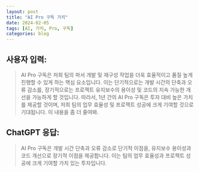 ```yaml
---
layout: post
title: "AI Pro 구독 가치"
date: 2024-02-05
tags: [AI, 가치, Pro, 구독]
categories: blog
---
```


## 사용자 입력:
> AI Pro 구독은 저희 팀의 파서 개발 및 재구성 작업을 더욱 효율적이고 품질 높게 진행할 수 있게 하는 핵심 요소입니다. 이는 단기적으로는 개발 시간의 단축과 오류 감소를, 장기적으로는 프로젝트 유지보수의 용이성 및 코드의 지속 가능한 개선을 가능하게 할 것입니다. 따라서, 1년 간의 AI Pro 구독은 투자 대비 높은 가치를 제공할 것이며, 저희 팀의 업무 효율성 및 프로젝트 성공에 크게 기여할 것으로 기대됩니다.   이 내용을 좀 더 줄여봐.

## ChatGPT 응답:
> AI Pro 구독은 개발 시간 단축과 오류 감소로 단기적 이점을, 유지보수 용이성과 코드 개선으로 장기적 이점을 제공합니다. 이는 팀의 업무 효율성과 프로젝트 성공에 크게 기여할 가치 있는 투자입니다.

